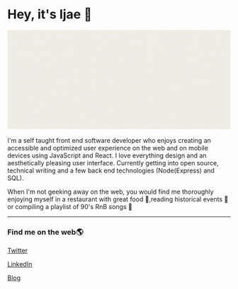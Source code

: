 # Hey, it's Ijae :blue_heart:

<img src="ijeomaemeruwa.gif" alt="ijeoma emeruwa gif" />

I'm a self taught front end software developer who enjoys creating an accessible and optimized user experience on the web and on mobile devices using JavaScript and React. I love everything design and an aesthetically pleasing user interface. Currently getting into open source, technical writing and a few back end technologies (Node(Express) and SQL).

When I'm not geeking away on the web, you would find me thoroughly enjoying myself in a restaurant with great food :herb:,reading historical events :mag_right: or compiling a playlist of 90's RnB songs :low_brightness:

---

### Find me on the web:earth_americas: 

[Twitter](https://twitter.com/ijeomaemeruwa)

[LinkedIn](https://linkedin/in/ijeoma-emeruwa)

[Blog](https://helloijeoma.hashnode.dev)
